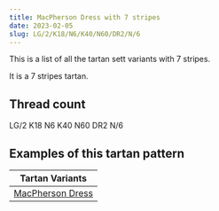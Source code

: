 ```yaml
---
title: MacPherson Dress with 7 stripes
date: 2023-02-05
slug: LG/2/K18/N6/K40/N60/DR2/N/6
---
```

This is a list of all the tartan sett variants with 7 stripes.

It is a 7 stripes tartan.


## Thread count
LG/2 K18 N6 K40 N60 DR2 N/6

## Examples of this tartan pattern

| Tartan Variants |
|---------------|
| [MacPherson Dress](/variants/lg/2/k18/n6/k40/n60/dr2/n/6-draa0000-k000000-lgaaaa00-naaaaaa)||
